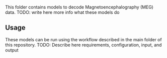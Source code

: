 This folder contains models to decode Magnetoencephalography (MEG) data. 
TODO: write here more info what these models do

## Usage
These models can be run using the workflow described in the main folder of this repository.
TODO: Describe here requirements, configuration, input, and output 